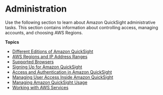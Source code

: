 # Administration<a name="qsysadmin"></a>

Use the following section to learn about Amazon QuickSight administrative tasks\. This section contains information about controlling access, managing accounts, and choosing AWS Regions\. 

**Topics**
+ [Different Editions of Amazon QuickSight](editions.md)
+ [AWS Regions and IP Address Ranges](regions.md)
+ [Supported Browsers](supported-browsers.md)
+ [Signing Up for Amazon QuickSight](signing-up.md)
+ [Access and Authentication in Amazon QuickSight](access-and-authentication.md)
+ [Managing User Access Inside Amazon QuickSight](managing-quicksight-users.md)
+ [Managing Amazon QuickSight Usage](managing-service-usage.md)
+ [Working with AWS Services](working-with-aws.md)